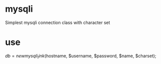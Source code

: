# mysqli
Simplest mysqli connection class with character set

# use
$db = new mysqli_link($hostname, $username, $password, $name, $charset);
